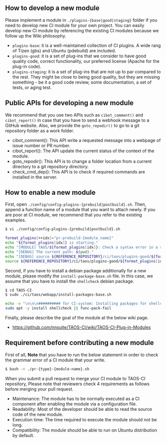 
## How to develop a new module
Please implement a module in `./plugins-{base|good|staging}` folder if you need to develop new CI module for your own project.
You can easily develop new CI module by referencing the existing CI modules because we follow up the Wiki philosophy.
* `plugins-base`: it is a well-maintained collection of CI plugins. A wide rang of Tizen (gbs) and Ubuntu (pdebuild) are included.
* `plugins-good`: it is a set of plug-ins that we consider to have good quality code, correct functionality, our preferred license (Apache for the plug-in code).
* `plugins-staging`: it is a set of plug-ins that are not up to par compared to the rest. They might be close to being good quality, but they are missing something - be it a good code review, some documentation, a set of tests, or aging test.

## Public APIs for developing a new module
We recommend that you use two APIs such as `cibot_comment()` and `cibot_report()` in case that you have to send a webhook message to a GitHub website. Also, we provide the `goto_repodir()` to go to a git repository folder as a work folder.
* cibot_comment(): This API write a requested message into a webpage of issue number or PR number.
* cibot_report(): The API update the current status of the context of the module.
* goto_repodir(): This API is to change a folder location from a current directory to a git repository directory.
* check_cmd_dep(): This API is to check if required commands are installed in the server.

## How to enable a new module
First, open `./config/config-plugins-{prebuild|postbuild}.sh`. Then, append a function name of a module that you want to attach newly. If you are poor at CI module, we recommend that you refer to the existing examples.
```bash
$ vi ./config/config-plugins-{prebuild|postbuild}.sh

format_plugins[++idx]="pr-prebuild-{module_name}"
echo "${format_plugins[idx]} is starting."
echo "[MODULE] TAOS/${format_plugins[idx]}: Check a syntax error in a shell script file"
echo "[DEBUG] The current path: $(pwd)."
echo "[DEBUG] source ${REFERENCE_REPOSITORY}/ci/taos/plugins-good/${format_plugins[idx]}.sh"
source ${REFERENCE_REPOSITORY}/ci/taos/plugins-good/${format_plugins[idx]}.sh

```
Second, if you have to install a debian package additionally for a new module, please modify the `install-package-base.sh` file. In this case, we assume that you have to install the `shellcheck` debian package.
```bash
$ cd TAOS-CI
$ sudo ./ci/taos/webapp/install-packages-base.sh

echo -e "\n\n\n########## for CI-system: Installing packages for shellcheck package"
sudo apt -y install shellcheck || func-pack-fail
```
Finally, please describe the goal of the module at the below wiki page.
* https://github.com/nnsuite/TAOS-CI/wiki/TAOS-CI-Plug-in-Modules

## Requirement before contributing a new module
First of all, **Note** that you have to run the below statement in order to check the grammar error of a CI module that your write.
```bash
$ bash -n ./pr-{type}-{module-name}.sh
```

When you submit a pull request to merge your CI module to TAOS-CI repository, Please note that reviewers check 4 requirements as follows before merging your pull request.
* Maintenance: The module has to be normally executed as a CI component after enabling the module via a configuration file.
* Readability: Most of the developer should be able to read the source code of the new module.
* Execution time: The time required to execute the module should not be long.
* Compatibility: The module should be able to run on Ubuntu distribution by default.
